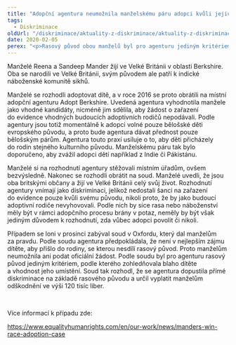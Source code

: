 ```yaml
---
title: "Adopční agentura neumožnila manželskému páru adopci kvůli jejich rasovému původu. Podle soudu došlo k diskriminaci"
tags:
  - Diskriminace
oldUrl: "/diskriminace/aktuality-z-diskriminace/aktuality-z-diskriminace-2020/adopcni-agentura-neumoznila-manzelskemu-paru-adopci-kvuli-jejich-rasovemu-puvodu-podle-sou/"
date: 2020-02-05
perex: "<p>Rasový původ obou manželů byl pro agenturu jediným kritériem k odmítnutí adopce, což bylo podle britského soudu diskriminační.</p>"
---
```


<!-- imported from the old website -->

<p>Manželé Reena a Sandeep Mander žijí ve Velké Británii v oblasti Berkshire. Oba se narodili ve Velké Británii, svým původem ale patří k indické náboženské komunitě sikhů. </p> <p>Manželé se rozhodli adoptovat dítě, a v roce 2016 se proto obrátili na místní adopční agenturu Adopt Berkshire. Uvedená agentura vyhodnotila manžele jako vhodné kandidáty, nicméně jim sdělila, aby žádost o zařazení do evidence vhodných budoucích adoptivních rodičů nepodávali. Podle agentury jsou totiž momentálně k adopci volné pouze bělošské děti evropského původu, a proto bude agentura dávat přednost pouze bělošským párům. Agentura touto praxí usiluje o to, aby děti přicházely do rodin stejného kulturního původu. Manželskému páru tak bylo doporučeno, aby zvážil adopci dětí například z Indie či Pákistánu. </p> <p>Manželé si na rozhodnutí agentury stěžovali místním úřadům, ovšem bezvýsledně. Nakonec se rozhodli obrátit na soud. Manželé uvedli, že jsou oba britskými občany a žijí ve Velké Británii celý svůj život. Rozhodnutí agentury vnímají jako diskriminaci, jelikož nedostali šanci na zařazení do evidence pouze kvůli svému původu, nikoli proto, že by jako budoucí adoptivní rodiče nevyhovovali. Podle nich by sice rasa nebo náboženství měly být v rámci adopčního procesu brány v potaz, neměly by být však jediným důvodem k rozhodnutí, zda vůbec adopci povolit či nikoli. </p> <p>Případem se loni v prosinci zabýval soud v Oxfordu, který dal manželům za pravdu. Podle soudu agentura předpokládala, že není v nejlepším zájmu dítěte, aby přišlo do rodiny, se kterou nesdílí rasový původ. Proto manželům neumožnila ani podat oficiální žádost. Podle soudu byl pro agenturu rasový původ jediným kritériem, podle kterého zohledňovala blaho dítěte a vhodnost jeho umístění. Soud tak rozhodl, že se agentura dopustila přímé diskriminace na základě rasového původu a určil vyplatit manželům odškodnění ve výši 120 tisíc liber.</p> <p> </p> <p>Více informací k případu zde:</p> <p><a href="https://www.equalityhumanrights.com/en/our-work/news/manders-win-race-adoption-case" target="_blank">https://www.equalityhumanrights.com/en/our-work/news/manders-win-race-adoption-case</a></p>
